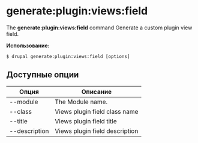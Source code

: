 # generate:plugin:views:field
The **generate:plugin:views:field** command Generate a custom plugin view field.

**Использование:**
```
$ drupal generate:plugin:views:field [options] 
```

## Доступные опции
Опция | Описание
-------|-------------
--module | The Module name.
--class | Views plugin field class name
--title | Views plugin field title
--description | Views plugin field description
